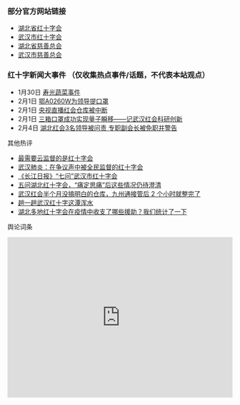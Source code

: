 ### 部分官方网站链接
* [湖北省红十字会](http://hbsredcross.org.cn/)
* [武汉市红十字会](http://www.wuhanrc.org.cn/)
* [湖北省慈善总会](http://www.hbcf.org.cn/)
* [武汉市慈善总会](http://www.wh-charity.com/)

<div id="时间轴"></div>

### 红十字新闻大事件 （仅收集热点事件/话题，不代表本站观点）

* 1月30日 [寿光蔬菜事件](https://cfcnews.com/277796/%e5%88%ab%e7%9b%91%e5%b7%a5%e7%9b%96%e5%8c%bb%e9%99%a2%e4%ba%86%ef%bc%8c%e6%9d%a5%e7%9b%91%e7%9d%a3%e6%ad%a6%e6%b1%89%e7%ba%a2%e5%8d%81%e5%ad%97%e4%bc%9a%e5%90%a7/)
* 2月1日 [鄂A0260W为领导提口罩](https://pincong.rocks/video/1088)
* 2月1日 [央视直播红会仓库被中断](https://mp.weixin.qq.com/s/z4cBGt6By1g39UP2g-z3ug)
* 2月1日 [三箱口罩成功实现量子瞬移——记武汉红会科研创新](https://matters.news/@faraway/%E6%8A%A2%E6%95%91%E6%80%A7%E8%BD%AC%E8%BD%BD-%E4%B8%89%E7%AE%B1%E5%8F%A3%E7%BD%A9%E6%88%90%E5%8A%9F%E5%AE%9E%E7%8E%B0%E9%87%8F%E5%AD%90%E7%9E%AC%E7%A7%BB-%E8%AE%B0%E6%AD%A6%E6%B1%89%E7%BA%A2%E4%BC%9A%E7%A7%91%E7%A0%94%E5%88%9B%E6%96%B0-zdpuArVvPGWDShqSJowgt9JmATn5QScVCbzPjLeZ5YR9717rF)
* 2月4日 [湖北红会3名领导被问责 专职副会长被免职并警告](https://www.chinanews.co/news/gb/china/2020/02/202002041545.shtml)

其他热评
* [最需要云监督的是红十字会](https://zhuanlan.zhihu.com/p/104483201)
* [武汉肺炎：在争议声中被全民监督的红十字会](https://www.bbc.com/zhongwen/simp/chinese-news-51338241)
* [《长江日报》“七问”武汉市红十字会](https://kuaibao.qq.com/s/20200126A06R3900?refer=spider)
* [五问湖北红十字会，“痛定思痛”后这些情况仍待澄清](http://www.bjnews.com.cn/news/2020/02/01/682834.html)
* [武汉红会半个月没搞明白的仓库，九州通接管后 2 个小时就整完了](https://posts.careerengine.us/p/5e36c9e344aa86793c0aa503?from=marquee)
* [趟一趟武汉红十字这潭浑水](https://cfcnews.com/278186/%E5%8E%9F%E5%88%9B-i-%E8%B6%9F%E4%B8%80%E8%B6%9F%E6%AD%A6%E6%B1%89%E7%BA%A2%E5%8D%81%E5%AD%97%E8%BF%99%E6%BD%AD%E6%B5%91%E6%B0%B4/)
* [湖北多地红十字会在疫情中收支了哪些援助？我们统计了一下](https://m.mp.oeeee.com/a/BAAFRD000020200202257263.html)

舆论词条
<iframe src="https://azurini.github.io/ciyun.html" width="100%" height="360" frameborder="0"></iframe>



